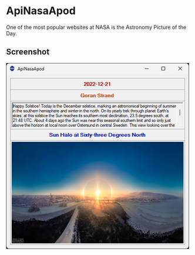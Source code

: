# ApiNasaApod
One of the most popular websites at NASA is the Astronomy Picture of the Day.

## Screenshot
![alt text](https://github.com/volkanustabas/ApiNasaApod/blob/master/ss_ApiNasaApod.png)